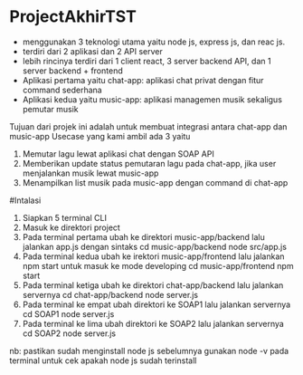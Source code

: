 # ProjectAkhirTST
- menggunakan 3 teknologi utama yaitu node js, express js, dan reac js.
- terdiri dari 2 aplikasi dan 2 API server
- lebih rincinya terdiri dari 1 client react, 3 server backend API, dan 1 server backend + frontend
- Aplikasi pertama yaitu chat-app: aplikasi chat privat dengan fitur command sederhana
- Aplikasi kedua yaitu music-app: aplikasi managemen musik sekaligus pemutar musik

Tujuan dari projek ini adalah untuk membuat integrasi antara chat-app dan music-app
Usecase yang kami ambil ada 3 yaitu
1. Memutar lagu lewat aplikasi chat dengan SOAP API
2. Memberikan update status pemutaran lagu pada chat-app, jika user menjalankan musik lewat music-app
3. Menampilkan list musik pada music-app dengan command di chat-app

#Intalasi
1. Siapkan 5 terminal CLI
2. Masuk ke direktori project
3. Pada terminal pertama ubah ke direktori music-app/backend lalu jalankan app.js dengan sintaks
cd music-app/backend
node src/app.js
5. Pada terminal kedua ubah ke irektori music-app/frontend lalu jalankan npm start untuk masuk ke mode developing
cd music-app/frontend
npm start
7. Pada terminal ketiga ubah ke direktori chat-app/backend lalu jalankan servernya
cd chat-app/backend
node server.js
9. Pada terminal ke empat ubah direktori ke SOAP1 lalu jalankan servernya
cd SOAP1
node server.js
11. Pada terminal ke lima ubah direktori ke SOAP2 lalu jalankan servernya
cd SOAP2
node server.js

nb: pastikan sudah menginstall node js sebelumnya
gunakan  node -v pada terminal untuk cek apakah node js sudah terinstall
